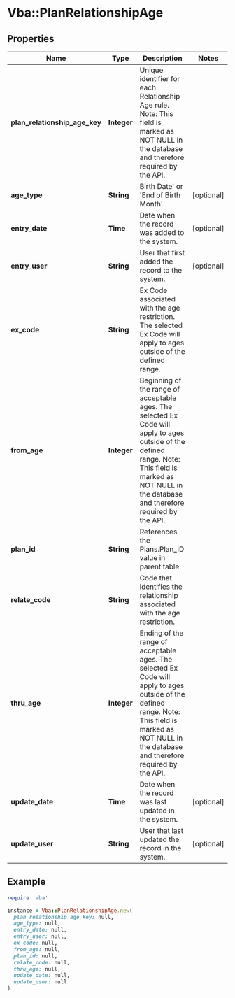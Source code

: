 # Vba::PlanRelationshipAge

## Properties

| Name | Type | Description | Notes |
| ---- | ---- | ----------- | ----- |
| **plan_relationship_age_key** | **Integer** | Unique identifier for each Relationship Age rule. Note: This field is marked as NOT NULL in the database and therefore required by the API. |  |
| **age_type** | **String** | Birth Date&#39; or &#39;End of Birth Month&#39; | [optional] |
| **entry_date** | **Time** | Date when the record was added to the system. | [optional] |
| **entry_user** | **String** | User that first added the record to the system. | [optional] |
| **ex_code** | **String** | Ex Code associated with the age restriction. The selected Ex Code will apply to ages outside of the defined range. |  |
| **from_age** | **Integer** | Beginning of the range of acceptable ages. The selected Ex Code will apply to ages outside of the defined range. Note: This field is marked as NOT NULL in the database and therefore required by the API. |  |
| **plan_id** | **String** | References the Plans.Plan_ID value in parent table. |  |
| **relate_code** | **String** | Code that identifies the relationship associated with the age restriction. |  |
| **thru_age** | **Integer** | Ending of the range of acceptable ages. The selected Ex Code will apply to ages outside of the defined range. Note: This field is marked as NOT NULL in the database and therefore required by the API. |  |
| **update_date** | **Time** | Date when the record was last updated in the system. | [optional] |
| **update_user** | **String** | User that last updated the record in the system. | [optional] |

## Example

```ruby
require 'vba'

instance = Vba::PlanRelationshipAge.new(
  plan_relationship_age_key: null,
  age_type: null,
  entry_date: null,
  entry_user: null,
  ex_code: null,
  from_age: null,
  plan_id: null,
  relate_code: null,
  thru_age: null,
  update_date: null,
  update_user: null
)
```

